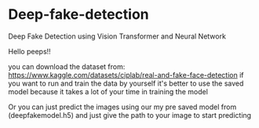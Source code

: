 # Deep-fake-detection
Deep Fake Detection using Vision Transformer and Neural Network 

Hello peeps!!

you can download the dataset from:
https://www.kaggle.com/datasets/ciplab/real-and-fake-face-detection
if you want to run and train the data by yourself it's better to use the saved model because it takes a lot of your time in training the model

Or you can just predict the images using our my pre saved model from (deepfakemodel.h5)
and just give the path to your image to start predicting
